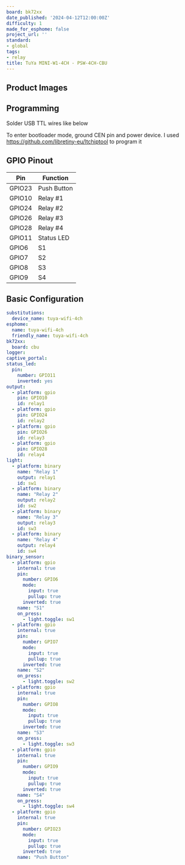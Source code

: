 ```yaml
---
board: bk72xx
date_published: '2024-04-12T12:00:00Z'
difficulty: 1
made_for_esphome: false
project_url: ''
standard:
- global
tags:
- relay
title: TuYa MINI-W1-4CH - PSW-4CH-CBU
---
```


## Product Images

## Programming

Solder USB TTL wires like below

To enter bootloader mode, ground CEN pin and power device. I used https://github.com/libretiny-eu/ltchiptool to program it

## GPIO Pinout

| Pin    | Function    |
|--------|-------------|
| GPIO23 | Push Button |
| GPIO10 | Relay #1    |
| GPIO24 | Relay #2    |
| GPIO26 | Relay #3    |
| GPIO28 | Relay #4    |
| GPIO11 | Status LED  |
| GPIO6  | S1          |
| GPIO7  | S2          |
| GPIO8  | S3          |
| GPIO9  | S4          |

## Basic Configuration

```yaml
substitutions:
  device_name: tuya-wifi-4ch
esphome:
  name: tuya-wifi-4ch
  friendly_name: tuya-wifi-4ch
bk72xx:
  board: cbu
logger:
captive_portal:
status_led:
  pin:
    number: GPIO11
    inverted: yes
output:
  - platform: gpio
    pin: GPIO10
    id: relay1
  - platform: gpio
    pin: GPIO24
    id: relay2
  - platform: gpio
    pin: GPIO26
    id: relay3
  - platform: gpio
    pin: GPIO28
    id: relay4
light:
  - platform: binary
    name: "Relay 1"
    output: relay1
    id: sw1
  - platform: binary
    name: "Relay 2"
    output: relay2
    id: sw2
  - platform: binary
    name: "Relay 3"
    output: relay3
    id: sw3
  - platform: binary
    name: "Relay 4"
    output: relay4
    id: sw4
binary_sensor:
  - platform: gpio
    internal: true
    pin:
      number: GPIO6
      mode:
        input: true
        pullup: true
      inverted: true
    name: "S1"
    on_press:
      - light.toggle: sw1
  - platform: gpio
    internal: true
    pin:
      number: GPIO7
      mode:
        input: true
        pullup: true
      inverted: true
    name: "S2"
    on_press:
      - light.toggle: sw2
  - platform: gpio
    internal: true
    pin:
      number: GPIO8
      mode:
        input: true
        pullup: true
      inverted: true
    name: "S3"
    on_press:
      - light.toggle: sw3
  - platform: gpio
    internal: true
    pin:
      number: GPIO9
      mode:
        input: true
        pullup: true
      inverted: true
    name: "S4"
    on_press:
      - light.toggle: sw4
  - platform: gpio
    internal: true
    pin:
      number: GPIO23
      mode:
        input: true
        pullup: true
      inverted: true
    name: "Push Button"
```
